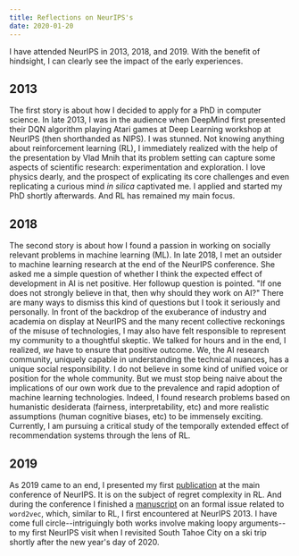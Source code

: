 ```yaml
---
title: Reflections on NeurIPS's
date: 2020-01-20
---
```


I have attended NeurIPS in 2013, 2018, and 2019. With the benefit of hindsight, I can clearly see the impact of the early experiences.

## 2013
The first story is about how I decided to apply for a PhD in computer science. In late 2013, I was in the audience when DeepMind first presented their DQN algorithm playing Atari games at Deep Learning workshop at NeurIPS (then shorthanded as NIPS). I was stunned. Not knowing anything about reinforcement learning (RL), I immediately realized with the help of the presentation by Vlad Mnih that its problem setting can capture some aspects of scientific research: experimentation and exploration. I love physics dearly, and the prospect of explicating its core challenges and even replicating a curious mind _in silica_ captivated me. I applied and started my PhD shortly afterwards. And RL has remained my main focus.

## 2018
The second story is about how I found a passion in working on socially relevant problems in machine learning (ML). In late 2018, I met an outsider to machine learning research at the end of the NeurIPS conference. She asked me a simple question of whether I think the expected effect of development in AI is net positive. Her followup question is pointed. "If one does not strongly believe in that, then why should they work on AI?" There are many ways to dismiss this kind of questions but I took it seriously and personally. In front of the backdrop of the exuberance of industry and academia on display at NeurIPS and the many recent collective reckonings of the misuse of technologies, I may also have felt responsible to represent my community to a thoughtful skeptic. We talked for hours and in the end, I realized, _we_ have to ensure that positive outcome. We, the AI research community, uniquely capable in understanding the technical nuances, has a unique social responsibility. I do not believe in some kind of unified voice or position for the whole community. But we must stop being naive about the implications of our own work due to the prevalence and rapid adoption of machine learning technologies. Indeed, I found research problems based on humanistic desiderata (fairness, interpretability, etc) and more realistic assumptions (human cognitive biases, etc) to be immensely exciting. Currently, I am pursuing a critical study of the temporally extended effect of recommendation systems through the lens of RL.

## 2019
As 2019 came to an end, I presented my first [publication](/#p-mehc) at the main conference of NeurIPS. It is on the subject of regret complexity in RL. And during the conference I finished a [manuscript](/#p-w2v) on an formal issue related to `word2vec`, which, similar to RL, I first encountered at NeurIPS 2013. I have come full circle--intriguingly both works involve making loopy arguments--to my first NeurIPS visit when I revisited South Tahoe City on a ski trip shortly after the new year's day of 2020.
